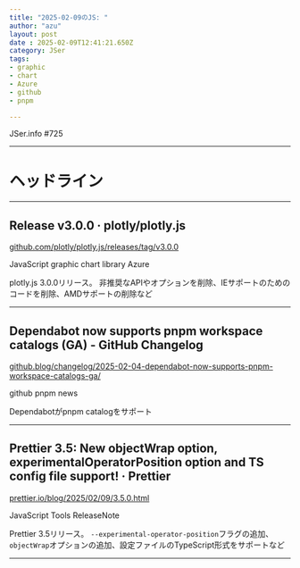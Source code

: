 ```yaml
---
title: "2025-02-09のJS: "
author: "azu"
layout: post
date : 2025-02-09T12:41:21.650Z
category: JSer
tags:
- graphic
- chart
- Azure
- github
- pnpm

---
```


JSer.info #725

----

<h1 class="site-genre">ヘッドライン</h1>

----

## Release v3.0.0 · plotly/plotly.js
[github.com/plotly/plotly.js/releases/tag/v3.0.0](https://github.com/plotly/plotly.js/releases/tag/v3.0.0 "Release v3.0.0 · plotly/plotly.js")
<p class="jser-tags jser-tag-icon"><span class="jser-tag">JavaScript</span> <span class="jser-tag">graphic</span> <span class="jser-tag">chart</span> <span class="jser-tag">library</span> <span class="jser-tag">Azure</span></p>

plotly.js 3.0.0リリース。
非推奨なAPIやオプションを削除、IEサポートのためのコードを削除、AMDサポートの削除など


----

## Dependabot now supports pnpm workspace catalogs (GA) - GitHub Changelog
[github.blog/changelog/2025-02-04-dependabot-now-supports-pnpm-workspace-catalogs-ga/](https://github.blog/changelog/2025-02-04-dependabot-now-supports-pnpm-workspace-catalogs-ga/ "Dependabot now supports pnpm workspace catalogs (GA) - GitHub Changelog")
<p class="jser-tags jser-tag-icon"><span class="jser-tag">github</span> <span class="jser-tag">pnpm</span> <span class="jser-tag">news</span></p>

Dependabotがpnpm catalogをサポート


----

## Prettier 3.5: New objectWrap option, experimentalOperatorPosition option and TS config file support! · Prettier
[prettier.io/blog/2025/02/09/3.5.0.html](https://prettier.io/blog/2025/02/09/3.5.0.html "Prettier 3.5: New objectWrap option, experimentalOperatorPosition option and TS config file support! · Prettier")
<p class="jser-tags jser-tag-icon"><span class="jser-tag">JavaScript</span> <span class="jser-tag">Tools</span> <span class="jser-tag">ReleaseNote</span></p>

Prettier 3.5リリース。
`--experimental-operator-position`フラグの追加、`objectWrap`オプションの追加、設定ファイルのTypeScript形式をサポートなど


----
